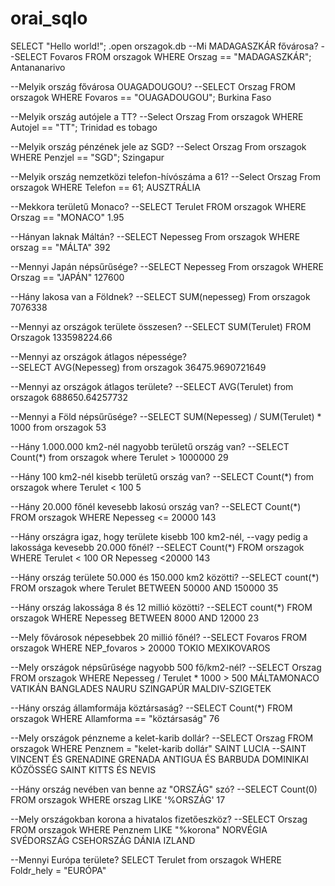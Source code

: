 # orai_sqlo
SELECT "Hello world!";
.open orszagok.db
--Mi MADAGASZKÁR fővárosa?
--SELECT Fovaros FROM orszagok WHERE Orszag == "MADAGASZKÁR"; Antananarivo

--Melyik ország fővárosa OUAGADOUGOU?
--SELECT Orszag FROM orszagok WHERE Fovaros == "OUAGADOUGOU"; Burkina Faso

--Melyik ország autójele a TT?
--Select Orszag From orszagok WHERE Autojel == "TT"; Trinidad es tobago

--Melyik ország pénzének jele az SGD?
--Select Orszag From orszagok WHERE Penzjel == "SGD"; Szingapur

--Melyik ország nemzetközi telefon-hívószáma a 61?
--Select Orszag From orszagok WHERE Telefon == 61; AUSZTRÁLIA

--Mekkora területű Monaco?
 --SELECT Terulet FROM orszagok WHERE Orszag == "MONACO" 1.95

--Hányan laknak Máltán?
--SELECT Nepesseg From orszagok WHERE orszag == "MÁLTA"   392

--Mennyi Japán népsűrűsége?
--SELECT Nepesseg From orszagok WHERE Orszag == "JAPÁN" 127600

--Hány lakosa van a Földnek?
--SELECT SUM(nepesseg) From orszagok 7076338

--Mennyi az országok területe összesen?
--SELECT SUM(Terulet) FROM Orszagok  133598224.66

--Mennyi az országok átlagos népessége?  
--SELECT AVG(Nepesseg) from orszagok 36475.9690721649

--Mennyi az országok átlagos területe?
--SELECT AVG(Terulet) from orszagok 688650.64257732

--Mennyi a Föld népsűrűsége?
--SELECT SUM(Nepesseg) / SUM(Terulet) * 1000 from orszagok 53

--Hány 1.000.000 km2-nél nagyobb területű ország van?
--SELECT Count(*) from orszagok where Terulet > 1000000         29

--Hány 100 km2-nél kisebb területű ország van?
--SELECT Count(*) from orszagok where Terulet < 100        5

--Hány 20.000 főnél kevesebb lakosú ország van?
--SELECT Count(*) FROM orszagok WHERE Nepesseg <= 20000 143

--Hány országra igaz, hogy területe kisebb 100 km2-nél,
--vagy pedig a lakossága kevesebb 20.000 főnél?
--SELECT Count(*) FROM orszagok WHERE Terulet < 100 OR Nepesseg <20000     143

--Hány ország területe 50.000 és 150.000 km2 közötti? 
--SELECT count(*) FROM orszagok where Terulet BETWEEN 50000 AND 150000         35

--Hány ország lakossága 8 és 12 millió közötti?
--SELECT count(*) FROM orszagok WHERE Nepesseg BETWEEN 8000 AND 12000      23

--Mely fővárosok népesebbek 20 millió főnél?
--SELECT Fovaros FROM orszagok WHERE NEP_fovaros > 20000   TOKIO MEXIKOVAROS

--Mely országok népsűrűsége nagyobb 500 fő/km2-nél?
--SELECT Orszag FROM orszagok WHERE Nepesseg / Terulet * 1000 > 500 MÁLTAMONACO VATIKÁN  BANGLADES NAURU SZINGAPÚR MALDIV-SZIGETEK

--Hány ország államformája köztársaság?
--SELECT Count(*) FROM orszagok WHERE Allamforma == "köztársaság"    76

--Mely országok pénzneme a kelet-karib dollár?
--SELECT Orszag FROM orszagok WHERE Penznem = "kelet-karib dollár" SAINT LUCIA
--SAINT VINCENT ÉS GRENADINE GRENADA ANTIGUA ÉS BARBUDA DOMINIKAI KÖZÖSSÉG SAINT KITTS ÉS NEVIS

--Hány ország nevében van benne az "ORSZÁG" szó? 
--SELECT Count(0) FROM orszagok WHERE orszag LIKE '%ORSZÁG'    17

--Mely országokban korona a hivatalos fizetőeszköz?
--SELECT Orszag FROM orszagok WHERE Penznem  LIKE "%korona" NORVÉGIA SVÉDORSZÁG CSEHORSZÁG DÁNIA IZLAND

--Mennyi Európa területe?
SELECT Terulet from orszagok WHERE Foldr_hely = "EURÓPA"
